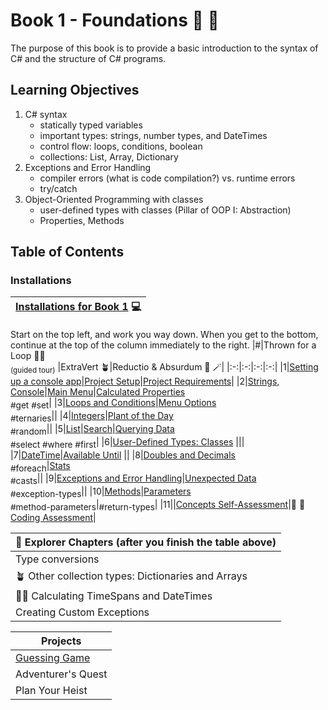# Book 1 - Foundations :nut_and_bolt: :wrench:

The purpose of this book is to provide a basic introduction to the syntax of C# and the structure of C# programs.

## Learning Objectives

1. C# syntax
    <ul>
        <li>statically typed variables</li>
        <li>important types: strings, number types, and DateTimes</li>
        <li>control flow: loops, conditions, boolean</li>
        <li>collections: List, Array, Dictionary</li>
    </ul>
1. Exceptions and Error Handling
    <ul>
        <li>compiler errors (what is code compilation?) vs. runtime errors</li>
        <li>try/catch</li>
    </ul>
1. Object-Oriented Programming with classes
    <ul>
        <li>user-defined types with classes (Pillar of OOP I: Abstraction)</li>
        <li>Properties, Methods</li>
    </ul>

## Table of Contents

<!-- prettier-ignore-start -->

### Installations
|[Installations for Book 1](./chapters/book-1-installations.md) :computer:|
|--|

Start on the top left, and work you way down. When you get to the bottom, continue at the top of the column immediately to the right.
|#|Thrown for a Loop :football::curly_loop:<br> <sub>(guided tour)</sub> |ExtraVert :potted_plant:|Reductio & Absurdum :mage: :magic_wand:|
|:-:|:-:|:-:|:-:|
|1|[Setting up a console app](./chapters/setting-up-console-app.md)|[Project Setup](./chapters/extravert-intro.md)|[Project Requirements](./chapters/red-and-abe-requirements.md)|
|2|[Strings, Console](./chapters/interacting-with-console.md)|[Main Menu](./chapters/extravert-main-menu.md)|[Calculated Properties](./chapters/red-and-abe-properties.md)<br><sub style="font-size: 0.85rem;">#get #set</sub>|
|3|[Loops and Conditions](./chapters/conditionals-and-loops.md)|[Menu Options](./chapters/extravert-implement-menu.md)<br><sub style="font-size: 0.85rem;">#ternaries</sub>||
|4|[Integers](./chapters/working-with-integers.md)|[Plant of the Day](./chapters/extravert-plant-of-day.md) <br> <sub style="font-size: 0.85rem;">#random</sub>||
|5|[List](./chapters/thrown-for-a-loop-lists.md)|[Search](./chapters/extravert-search.md)|[Querying Data](./chapters/red-and-abe-linq.md)<br><sub style="font-size: 0.85rem;">#select #where #first</sub>|
|6|[User-Defined Types: Classes](./chapters/classes-intro.md) |||
|7|[DateTime](./chapters/foundations-datetime.md)|[Available Until](./chapters/extravert-date.md) ||
|8|[Doubles and Decimals](./chapters/doubles-and-decimals.md)<br><sub style="font-size: 0.85rem;">#foreach</sub>|[Stats](./chapters/extravert-stats.md)<br><sub style="font-size: 0.85rem;">#casts</sub>||
|9|[Exceptions and Error Handling](./chapters/handling-exceptions.md)|[Unexpected Data](./chapters/extravert-exceptions.md)<br> <sub style="font-size: 0.85rem;">#exception-types</sub>||
|10|[Methods](./chapters/foundations-methods.md)|[Parameters](./chapters/extravert-methods.md)<br><sub style="font-size: 0.85rem;">#method-parameters</sub>|<sub style="font-size: 0.85rem;">#return-types</sub>|
|11||[Concepts Self-Assessment]()|:trumpet: :page_with_curl:[Coding Assessment](./chapters/coding-self-assessment.md)|



|:compass: Explorer Chapters (after you finish the table above)|
|--|
|Type conversions|
|:potted_plant: Other collection types: Dictionaries and Arrays|
|:football::curly_loop: Calculating TimeSpans and DateTimes|
|Creating Custom Exceptions|


|Projects|
|--|
|[Guessing Game](https://github.com/nashville-software-school/bangazon-inc/blob/main/book-1-orientation/chapters/GUESSING_GAME_EXERCISE.md)|
|Adventurer's Quest|
|Plan Your Heist|
<!-- prettier-ignore-end -->
